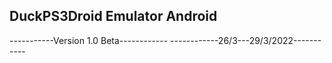 ## DuckPS3Droid Emulator Android

-----------Version 1.0 Beta------------
------------26/3---29/3/2022-----------
